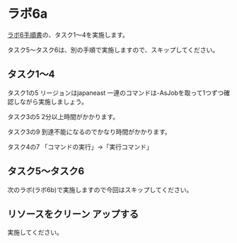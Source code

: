# ラボ6a

[ラボ6手順書](https://github.com/MicrosoftLearning/AZ-104JA-MicrosoftAzureAdministrator/blob/master/Instructions/Labs/LAB_06-Implement_Network_Traffic_Management.md)の、タスク1～4を実施します。

タスク5～タスク6は、別の手順で実施しますので、スキップしてください。

## タスク1～4

タスク1の5
リージョンはjapaneast
一連のコマンドは-AsJobを取って1つずつ確認しながら実施しましょう。

タスク3の5
2分以上時間がかかります。

タスク3の9
到達不能になるのでかなり時間がかかります。

タスク4の7
「コマンドの実行」→「実行コマンド」

## タスク5～タスク6

次のラボ(ラボ6b)で実施しますので今回はスキップしてください。

## リソースをクリーン アップする

実施してください。
